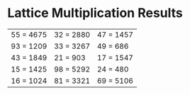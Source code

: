 # Lattice Multiplication Results

|   |   |   |
|---|---|---|
| 55 = 4675 | 32 = 2880 | 47 = 1457 |
| 93 = 1209 | 33 = 3267 | 49 = 686 |
| 43 = 1849 | 21 = 903 | 17 = 1547 |
| 15 = 1425 | 98 = 5292 | 24 = 480 |
| 16 = 1024 | 81 = 3321 | 69 = 5106 |
